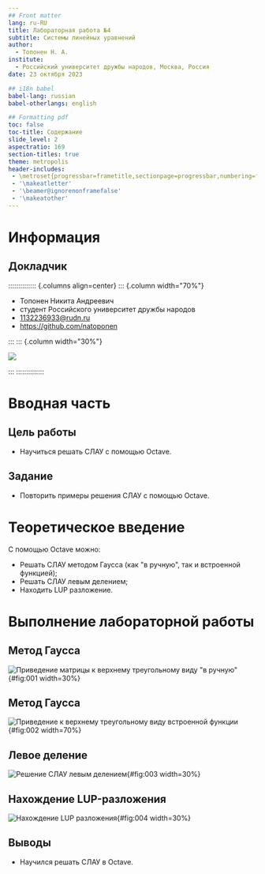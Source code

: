 ```yaml
---
## Front matter
lang: ru-RU
title: Лабораторная работа №4
subtitle: Системы линейных уравнений
author:
  - Топонен Н. А.
institute:
  - Российский университет дружбы народов, Москва, Россия
date: 23 октября 2023

## i18n babel
babel-lang: russian
babel-otherlangs: english

## Formatting pdf
toc: false
toc-title: Содержание
slide_level: 2
aspectratio: 169
section-titles: true
theme: metropolis
header-includes:
 - \metroset{progressbar=frametitle,sectionpage=progressbar,numbering=fraction}
 - '\makeatletter'
 - '\beamer@ignorenonframefalse'
 - '\makeatother'
---
```


# Информация

## Докладчик

:::::::::::::: {.columns align=center}
::: {.column width="70%"}

  * Топонен Никита Андреевич
  * студент Российского университет дружбы народов
  * [1132236933@rudn.ru](mailto:1132236933@rudn.ru)
  * <https://github.com/natoponen>

:::
::: {.column width="30%"}

![](./image/unknown.jpg)

:::
::::::::::::::

# Вводная часть

## Цель работы

- Научиться решать СЛАУ с помощью Octave.

## Задание

- Повторить примеры решения СЛАУ с помощью Octave.

# Теоретическое введение

С помощью Octave можно:

- Решать СЛАУ методом Гаусса (как "в ручную", так и встроенной функцией);
- Решать СЛАУ левым делением;
- Находить LUP разложение.

# Выполнение лабораторной работы

## Метод Гаусса

![Приведение матрицы к верхнему треугольному виду "в ручную"](image/3.png){#fig:001 width=30%}

## Метод Гаусса

![Приведение к верхнему треугольному виду встроенной функции](image/4.png){#fig:002 width=70%}

## Левое деление

![Решение СЛАУ левым делением](image/5.png){#fig:003 width=30%}

## Нахождение LUP-разложения

![Нахождение LUP разложения](image/6.png){#fig:004 width=30%}

## Выводы

- Научился решать СЛАУ в Octave.